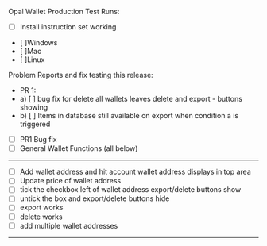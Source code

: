 
Opal Wallet Production Test Runs:

- [ ] Install instruction set working
- 	[ ]Windows
- 	[ ]Mac
- 	[ ]Linux

Problem Reports and fix testing this release:
- PR 1:
- a)	[ ] bug fix for delete all wallets leaves delete and export - buttons showing
- b)	[ ] Items in database still available on export when condition a is triggered

- [ ] PR1 Bug fix 
- [ ] General Wallet Functions (all below)
---------------------
- [ ] Add wallet address and hit account wallet address displays in top area
- [ ] Update price of wallet address
- [ ] tick the checkbox left of wallet address export/delete buttons show
- [ ] untick the box and export/delete buttons hide
- [ ] export works
- [ ] delete works
- [ ] add multiple wallet addresses
-----------------------

